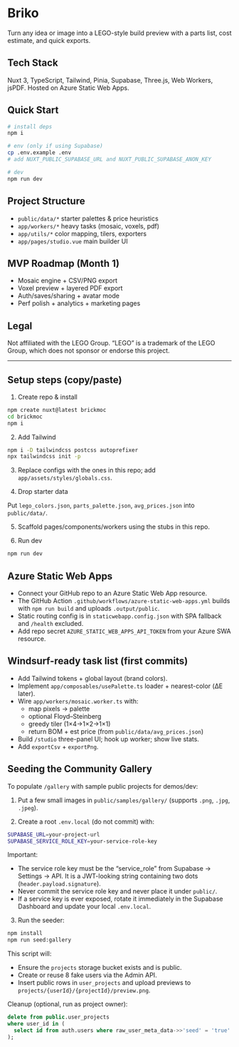 # Briko

Turn any idea or image into a LEGO-style build preview with a parts list, cost estimate, and quick exports.

## Tech Stack
Nuxt 3, TypeScript, Tailwind, Pinia, Supabase, Three.js, Web Workers, jsPDF. Hosted on Azure Static Web Apps.

## Quick Start
```bash
# install deps
npm i

# env (only if using Supabase)
cp .env.example .env
# add NUXT_PUBLIC_SUPABASE_URL and NUXT_PUBLIC_SUPABASE_ANON_KEY

# dev
npm run dev
```

## Project Structure

- `public/data/*` starter palettes & price heuristics
- `app/workers/*` heavy tasks (mosaic, voxels, pdf)
- `app/utils/*` color mapping, tilers, exporters
- `app/pages/studio.vue` main builder UI

## MVP Roadmap (Month 1)

- Mosaic engine + CSV/PNG export
- Voxel preview + layered PDF export
- Auth/saves/sharing + avatar mode
- Perf polish + analytics + marketing pages

## Legal

Not affiliated with the LEGO Group. “LEGO” is a trademark of the LEGO Group, which does not sponsor or endorse this project.

---

## Setup steps (copy/paste)

1) Create repo & install
```bash
npm create nuxt@latest brickmoc
cd brickmoc
npm i
```

2) Add Tailwind
```bash
npm i -D tailwindcss postcss autoprefixer
npx tailwindcss init -p
```

3) Replace configs with the ones in this repo; add `app/assets/styles/globals.css`.

4) Drop starter data

Put `lego_colors.json`, `parts_palette.json`, `avg_prices.json` into `public/data/`.

5) Scaffold pages/components/workers using the stubs in this repo.

6) Run dev
```bash
npm run dev
```

## Azure Static Web Apps

- Connect your GitHub repo to an Azure Static Web App resource.
- The GitHub Action `.github/workflows/azure-static-web-apps.yml` builds with `npm run build` and uploads `.output/public`.
- Static routing config is in `staticwebapp.config.json` with SPA fallback and `/health` excluded.
- Add repo secret `AZURE_STATIC_WEB_APPS_API_TOKEN` from your Azure SWA resource.

## Windsurf-ready task list (first commits)

- Add Tailwind tokens + global layout (brand colors).
- Implement `app/composables/usePalette.ts` loader + nearest-color (ΔE later).
- Wire `app/workers/mosaic.worker.ts` with:
  - map pixels → palette
  - optional Floyd–Steinberg
  - greedy tiler (1×4→1×2→1×1)
  - return BOM + est price (from `public/data/avg_prices.json`)
- Build `/studio` three-panel UI; hook up worker; show live stats.
- Add `exportCsv` + `exportPng`.

## Seeding the Community Gallery

To populate `/gallery` with sample public projects for demos/dev:

1) Put a few small images in `public/samples/gallery/` (supports `.png`, `.jpg`, `.jpeg`).

2) Create a root `.env.local` (do not commit) with:

```bash
SUPABASE_URL=your-project-url
SUPABASE_SERVICE_ROLE_KEY=your-service-role-key
```


Important:
- The service role key must be the “service_role” from Supabase → Settings → API. It is a JWT-looking string containing two dots (`header.payload.signature`).
- Never commit the service role key and never place it under `public/`.
- If a service key is ever exposed, rotate it immediately in the Supabase Dashboard and update your local `.env.local`.

3) Run the seeder:

```bash
npm install
npm run seed:gallery
```

This script will:
- Ensure the `projects` storage bucket exists and is public.
- Create or reuse 8 fake users via the Admin API.
- Insert public rows in `user_projects` and upload previews to `projects/{userId}/{projectId}/preview.png`.

Cleanup (optional, run as project owner):

```sql
delete from public.user_projects
where user_id in (
  select id from auth.users where raw_user_meta_data->>'seed' = 'true'
);

